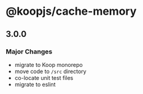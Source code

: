 # @koopjs/cache-memory

## 3.0.0

### Major Changes

- migrate to Koop monorepo
- move code to `/src` directory
- co-locate unit test files
- migrate to eslint
